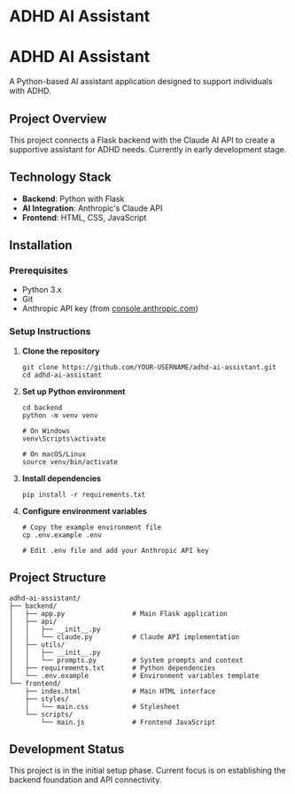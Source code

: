 # ADHD AI Assistant

# ADHD AI Assistant

A Python-based AI assistant application designed to support individuals with ADHD.

## Project Overview

This project connects a Flask backend with the Claude AI API to create a supportive assistant for ADHD needs. Currently in early development stage.

## Technology Stack

- **Backend**: Python with Flask
- **AI Integration**: Anthropic's Claude API
- **Frontend**: HTML, CSS, JavaScript

## Installation

### Prerequisites
- Python 3.x
- Git
- Anthropic API key (from [console.anthropic.com](https://console.anthropic.com))

### Setup Instructions

1. **Clone the repository**
   ```
   git clone https://github.com/YOUR-USERNAME/adhd-ai-assistant.git
   cd adhd-ai-assistant
   ```

2. **Set up Python environment**
   ```
   cd backend
   python -m venv venv
   
   # On Windows
   venv\Scripts\activate
   
   # On macOS/Linux
   source venv/bin/activate
   ```

3. **Install dependencies**
   ```
   pip install -r requirements.txt
   ```

4. **Configure environment variables**
   ```
   # Copy the example environment file
   cp .env.example .env
   
   # Edit .env file and add your Anthropic API key
   ```

## Project Structure

```
adhd-ai-assistant/
├── backend/
│   ├── app.py                 # Main Flask application
│   ├── api/
│   │   ├── __init__.py
│   │   └── claude.py          # Claude API implementation
│   ├── utils/
│   │   ├── __init__.py
│   │   └── prompts.py         # System prompts and context
│   ├── requirements.txt       # Python dependencies
│   └── .env.example           # Environment variables template
└── frontend/
    ├── index.html             # Main HTML interface
    ├── styles/
    │   └── main.css           # Stylesheet
    └── scripts/
        └── main.js            # Frontend JavaScript
```

## Development Status

This project is in the initial setup phase. Current focus is on establishing the backend foundation and API connectivity.
